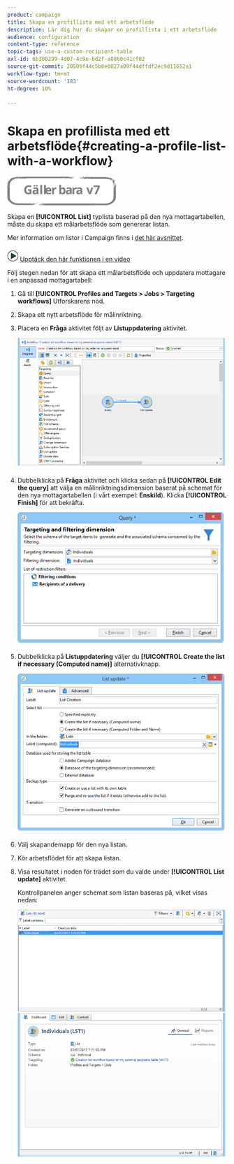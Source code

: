```yaml
---
product: campaign
title: Skapa en profillista med ett arbetsflöde
description: Lär dig hur du skapar en profillista i ett arbetsflöde
audience: configuration
content-type: reference
topic-tags: use-a-custom-recipient-table
exl-id: 6b308299-4d07-4c9e-bd2f-a0860c41cf02
source-git-commit: 20509f44c5b8e0827a09f44dffdf2ec9d11652a1
workflow-type: tm+mt
source-wordcount: '183'
ht-degree: 10%

---
```


# Skapa en profillista med ett arbetsflöde{#creating-a-profile-list-with-a-workflow}

![](../../assets/v7-only.svg)

Skapa en **[!UICONTROL List]** typlista baserad på den nya mottagartabellen, måste du skapa ett målarbetsflöde som genererar listan.

Mer information om listor i Campaign finns i [det här avsnittet](../../platform/using/creating-and-managing-lists.md#about-lists-in-adobe-campaign).

![](assets/do-not-localize/how-to-video.png) [Upptäck den här funktionen i en video](../../platform/using/creating-and-managing-lists.md#create-list-in-a-wf-video)

Följ stegen nedan för att skapa ett målarbetsflöde och uppdatera mottagare i en anpassad mottagartabell:

1. Gå till **[!UICONTROL Profiles and Targets > Jobs > Targeting workflows]** Utforskarens nod.
1. Skapa ett nytt arbetsflöde för målinriktning.
1. Placera en **Fråga** aktivitet följt av **Listuppdatering** aktivitet.

   ![](assets/mapping_create_list_workflow01.png)

1. Dubbelklicka på **Fråga** aktivitet och klicka sedan på **[!UICONTROL Edit the query]** att välja en målinriktningsdimension baserat på schemat för den nya mottagartabellen (i vårt exempel: **Enskild**). Klicka **[!UICONTROL Finish]** för att bekräfta.

   ![](assets/mapping_create_list_workflow03.png)

1. Dubbelklicka på **Listuppdatering** väljer du **[!UICONTROL Create the list if necessary (Computed name)]** alternativknapp.

   ![](assets/mapping_create_list_workflow02.png)

1. Välj skapandemapp för den nya listan.
1. Kör arbetsflödet för att skapa listan.
1. Visa resultatet i noden för trädet som du valde under **[!UICONTROL List update]** aktivitet.

   Kontrollpanelen anger schemat som listan baseras på, vilket visas nedan:

   ![](assets/mapping_list_view.png)
